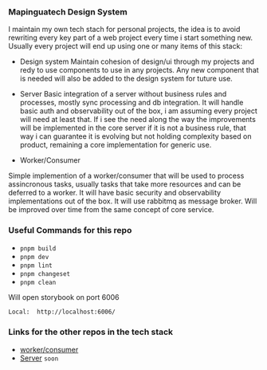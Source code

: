 ### Mapinguatech Design System

I maintain my own tech stach for personal projects, the idea is to avoid rewriting every key part of a web project every time 
i start something new. 
Usually every project will end up using one or many items of this stack:

- Design system
Maintain cohesion of design/ui through my projects and redy to use components to use in any projects.
Any new component that is needed will also be added to the design system for tuture use.

- Server
Basic integration of a server without business rules and processes, mostly sync processing and db integration.
It will handle basic auth and observability out of the box, i am assuming every project will need at least that.
If i see the need along the way the improvements will be implemented in the core server if it is not a business rule, that way i can guarantee it
is evolving but not holding complexity based on product, remaining a core implementation for generic use. 

- Worker/Consumer

Simple implemention of a worker/consumer that will be used to process assincronous tasks, usually tasks that take more resources and can be deferred to a worker.
It will have basic security and observability implementations out of the box.
It will use rabbitmq as message broker.
Will be improved over time from the same concept of core service.



### Useful Commands for this repo

- `pnpm build` 
- `pnpm dev` 
- `pnpm lint` 
- `pnpm changeset` 
- `pnpm clean` 

Will open storybook on port 6006


```bash
Local:  http://localhost:6006/ 

```

### Links for the other repos in the tech stack

- [worker/consumer](https://github.com/caiocampoos/a-simple-consumer-rust)
- [Server]() `soon`
